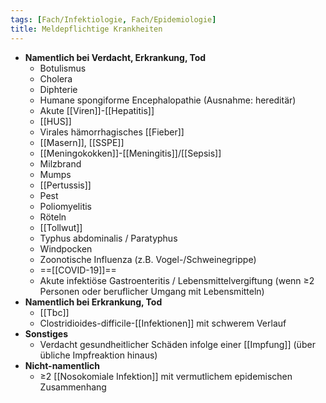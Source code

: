 ```yaml
---
tags: [Fach/Infektiologie, Fach/Epidemiologie]
title: Meldepflichtige Krankheiten
---
```

- **Namentlich bei Verdacht, Erkrankung, Tod**
	- Botulismus
	- Cholera
	- Diphterie
	- Humane spongiforme Encephalopathie (Ausnahme: hereditär)
	- Akute [[Viren]]-[[Hepatitis]]
	- [[HUS]]
	- Virales hämorrhagisches [[Fieber]]
	- [[Masern]], [[SSPE]]
	- [[Meningokokken]]-[[Meningitis]]/[[Sepsis]]
	- Milzbrand
	- Mumps
	- [[Pertussis]]
	- Pest
	- Poliomyelitis
	- Röteln
	- [[Tollwut]]
	- Typhus abdominalis / Paratyphus
	- Windpocken
	- Zoonotische Influenza (z.B. Vogel-/Schweinegrippe)
	- ==[[COVID-19]]==
	- Akute infektiöse Gastroenteritis / Lebensmittelvergiftung (wenn ≥2 Personen oder beruflicher Umgang mit Lebensmitteln)
- **Namentlich bei Erkrankung, Tod**
	- [[Tbc]]
	- Clostridioides-difficile-[[Infektionen]] mit schwerem Verlauf
- **Sonstiges**
	- Verdacht gesundheitlicher Schäden infolge einer [[Impfung]] (über übliche Impfreaktion hinaus)
- **Nicht-namentlich**
	- ≥2 [[Nosokomiale Infektion]] mit vermutlichem epidemischen Zusammenhang